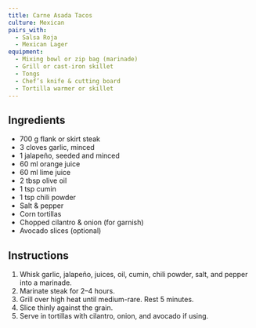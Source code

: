 ```yaml
---
title: Carne Asada Tacos
culture: Mexican
pairs_with:
  - Salsa Roja
  - Mexican Lager
equipment:
  - Mixing bowl or zip bag (marinade)
  - Grill or cast-iron skillet
  - Tongs
  - Chef’s knife & cutting board
  - Tortilla warmer or skillet
---
```


## Ingredients
- 700 g flank or skirt steak
- 3 cloves garlic, minced
- 1 jalapeño, seeded and minced
- 60 ml orange juice
- 60 ml lime juice
- 2 tbsp olive oil
- 1 tsp cumin
- 1 tsp chili powder
- Salt & pepper
- Corn tortillas
- Chopped cilantro & onion (for garnish)
- Avocado slices (optional)

## Instructions
1. Whisk garlic, jalapeño, juices, oil, cumin, chili powder, salt, and pepper into a marinade.
2. Marinate steak for 2–4 hours.
3. Grill over high heat until medium-rare. Rest 5 minutes.
4. Slice thinly against the grain.
5. Serve in tortillas with cilantro, onion, and avocado if using.
